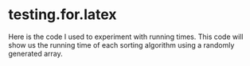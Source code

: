 # testing.for.latex
Here is the code I used to experiment with running times.
This code will show us the running time of each sorting algorithm using a randomly generated array.
